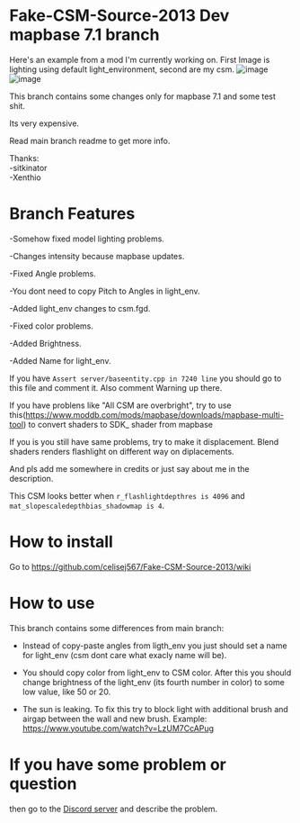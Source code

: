# Fake-CSM-Source-2013 Dev mapbase 7.1 branch
Here's an example from a mod I'm currently working on. First Image is lighting using default light_environment, second are my csm.
![image](https://user-images.githubusercontent.com/75926135/224785385-f9101157-030a-471c-8a79-84ba1228c833.png)
![image](https://user-images.githubusercontent.com/75926135/224788092-1328088d-93b5-47e9-ba48-d0ce7f930776.png)



This branch contains some changes only for mapbase 7.1 and some test shit.

Its very expensive.

Read main branch readme to get more info.

Thanks:        
-sitkinator      
-Xenthio

# Branch Features

-Somehow fixed model lighting problems.

-Changes intensity because mapbase updates.

-Fixed Angle problems.

-You dont need to copy Pitch to Angles in light_env.

-Added light_env changes to csm.fgd.

-Fixed color problems.

-Added Brightness.

-Added Name for light_env.


If you have `Assert server/baseentity.cpp in 7240 line` you should go to this file and comment it. Also comment Warning up there.         
      
If you have problens like "All CSM are overbright", try to use this(https://www.moddb.com/mods/mapbase/downloads/mapbase-multi-tool) to convert shaders to SDK_ shader from mapbase

If you is you still have same problems, try to make it displacement. Blend shaders renders flashlight on different way on diplacements.

And pls add me somewhere in credits or just say about me in the description.

This CSM looks better when `r_flashlightdepthres is 4096` and `mat_slopescaledepthbias_shadowmap is 4`.

# How to install
Go to https://github.com/celisej567/Fake-CSM-Source-2013/wiki

# How to use
This branch contains some differences from main branch:
* Instead of copy-paste angles from ligth_env you just should set a name for light_env (csm dont care what exacly name will be). 
* You should copy color from light_env to CSM color. After this you should change brightness of the light_env (its fourth number in color) to some low value, like 50 or 20.

* The sun is leaking. To fix this try to block light with additional brush and airgap between the wall and new brush. Example: https://www.youtube.com/watch?v=LzUM7CcAPug

# If you have some problem or question
then go to the [Discord server](https://discord.gg/DaBHDTwAU7) and describe the problem.
